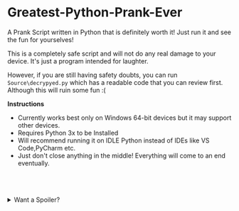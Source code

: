 # Greatest-Python-Prank-Ever
A Prank Script written in Python that is definitely worth it! Just run it and see the fun for yourselves! 

This is a completely safe script and will not do any real damage to your device. It's just a program intended for laughter.

However, if you are still having safety doubts, you can run `Source\decrypyed.py` which has a readable code that you can review first. Although this will ruin some fun :(

**Instructions**
* Currently works best only on Windows 64-bit devices but it may support other devices.
* Requires Python 3x to be Installed
* Will recommend running it on IDLE Python instead of IDEs like VS Code,PyCharm etc.
* Just don't close anything in the middle! Everything will come to an end eventually.

<br>
<br>
<br>
<details>
  <summary>Want a Spoiler?</summary>
  <p>
  <details>
  <summary>Are you really sure? This will ruin the fun!</summary>
  <p>
  <br>
  Okay Fine. It's the best Rickroll Ever!
  </p>
  </details>
</details>
</p>
</details>
